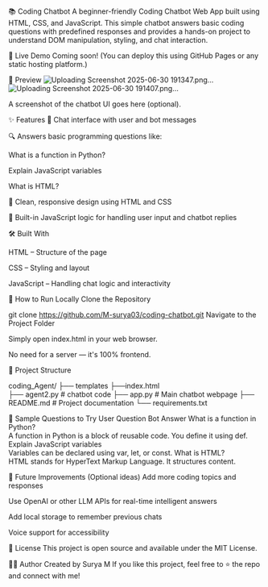 📚 Coding Chatbot
A beginner-friendly Coding Chatbot Web App built using HTML, CSS, and JavaScript. This simple chatbot answers basic coding questions with predefined responses and provides a hands-on project to understand DOM manipulation, styling, and chat interaction.

🚀 Live Demo
Coming soon! (You can deploy this using GitHub Pages or any static hosting platform.)

📸 Preview
![Uploading Screenshot 2025-06-30 191347.png…]()
![Uploading Screenshot 2025-06-30 191407.png…]()

A screenshot of the chatbot UI goes here (optional).

✨ Features
💬 Chat interface with user and bot messages

🔍 Answers basic programming questions like:

What is a function in Python?

Explain JavaScript variables

What is HTML?

🎨 Clean, responsive design using HTML and CSS

🧠 Built-in JavaScript logic for handling user input and chatbot replies

🛠️ Built With

HTML – Structure of the page

CSS – Styling and layout

JavaScript – Handling chat logic and interactivity

🧪 How to Run Locally
Clone the Repository

git clone https://github.com/M-surya03/coding-chatbot.git
Navigate to the Project Folder

Simply open index.html in your web browser.

No need for a server — it's 100% frontend.

📁 Project Structure

coding_Agent/
├── templates
    ├──index.html  
├── agent2.py  # chatbot code
├── app.py   # Main chatbot webpage
├── README.md       # Project documentation
└── requirements.txt   


🧠 Sample Questions to Try
User Question	Bot Answer
What is a function in Python?	
    A function in Python is a block of reusable code. You define it using def.
Explain JavaScript variables	
    Variables can be declared using var, let, or const.
What is HTML?	
    HTML stands for HyperText Markup Language. It structures content.

📌 Future Improvements (Optional ideas)
Add more coding topics and responses

Use OpenAI or other LLM APIs for real-time intelligent answers

Add local storage to remember previous chats

Voice support for accessibility

📄 License
This project is open source and available under the MIT License.

🙋‍♂️ Author
Created by Surya M
If you like this project, feel free to ⭐ the repo and connect with me!
